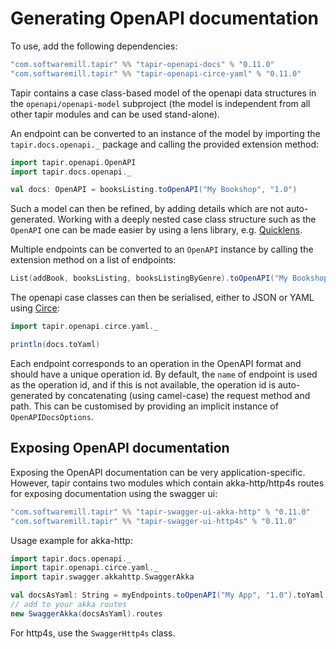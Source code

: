 # Generating OpenAPI documentation

To use, add the following dependencies:

```scala
"com.softwaremill.tapir" %% "tapir-openapi-docs" % "0.11.0"
"com.softwaremill.tapir" %% "tapir-openapi-circe-yaml" % "0.11.0"
```

Tapir contains a case class-based model of the openapi data structures in the `openapi/openapi-model` subproject (the
model is independent from all other tapir modules and can be used stand-alone).
 
An endpoint can be converted to an instance of the model by importing the `tapir.docs.openapi._` package and calling 
the provided extension method:

```scala
import tapir.openapi.OpenAPI
import tapir.docs.openapi._

val docs: OpenAPI = booksListing.toOpenAPI("My Bookshop", "1.0")
```

Such a model can then be refined, by adding details which are not auto-generated. Working with a deeply nested case 
class structure such as the `OpenAPI` one can be made easier by using a lens library, e.g. [Quicklens](https://github.com/adamw/quicklens).

Multiple endpoints can be converted to an `OpenAPI` instance by calling the extension method on a list of endpoints:

```scala
List(addBook, booksListing, booksListingByGenre).toOpenAPI("My Bookshop", "1.0")
```

The openapi case classes can then be serialised, either to JSON or YAML using [Circe](https://circe.github.io/circe/):

```scala
import tapir.openapi.circe.yaml._

println(docs.toYaml)
```

Each endpoint corresponds to an operation in the OpenAPI format and should have a unique operation id. By default,
the `name` of endpoint is used as the operation id, and if this is not available, the operation id is auto-generated
by concatenating (using camel-case) the request method and path. This can be customised by providing an implicit
instance of `OpenAPIDocsOptions`.

## Exposing OpenAPI documentation

Exposing the OpenAPI documentation can be very application-specific. However, tapir contains two modules which contain
akka-http/http4s routes for exposing documentation using the swagger ui:

```scala
"com.softwaremill.tapir" %% "tapir-swagger-ui-akka-http" % "0.11.0"
"com.softwaremill.tapir" %% "tapir-swagger-ui-http4s" % "0.11.0"
```

Usage example for akka-http:

```scala
import tapir.docs.openapi._
import tapir.openapi.circe.yaml._
import tapir.swagger.akkahttp.SwaggerAkka

val docsAsYaml: String = myEndpoints.toOpenAPI("My App", "1.0").toYaml
// add to your akka routes
new SwaggerAkka(docsAsYaml).routes
```

For http4s, use the `SwaggerHttp4s` class.
